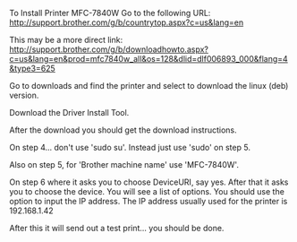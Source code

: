 To Install Printer MFC-7840W
Go to the following URL:
http://support.brother.com/g/b/countrytop.aspx?c=us&lang=en

This may be a more direct link:
http://support.brother.com/g/b/downloadhowto.aspx?c=us&lang=en&prod=mfc7840w_all&os=128&dlid=dlf006893_000&flang=4&type3=625

Go to downloads and find the printer and select to download the linux (deb) version.

Download the Driver Install Tool.

After the download you should get the download instructions.

On step 4... don't use 'sudo su'.  Instead just use 'sudo' on step 5.

Also on step 5, for 'Brother machine name' use 'MFC-7840W'.

On step 6 where it asks you to choose DeviceURI, say yes.  After that it asks you to choose the device.  You will see a list of options.  You should use the option to input the IP address.  The IP address usually used for the printer is 192.168.1.42

After this it will send out a test print... you should be done.
